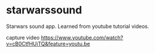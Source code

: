 # starwarssound
Starwars sound app. Learned from youtube tutorial videos. 

capture video
https://www.youtube.com/watch?v=cB0CtfHUiTQ&feature=youtu.be

